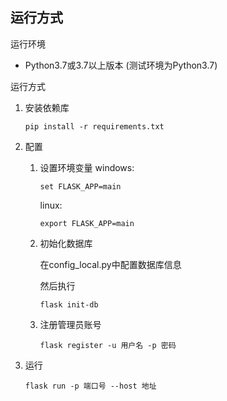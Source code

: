 ## 运行方式
运行环境
- Python3.7或3.7以上版本 (测试环境为Python3.7)

运行方式
1. 安装依赖库
    ```
    pip install -r requirements.txt
    ```
2. 配置
    1. 设置环境变量
        windows:    
        ```
        set FLASK_APP=main
        ```
        linux:
        ```
        export FLASK_APP=main
        ```
    2. 初始化数据库
    
        在config_local.py中配置数据库信息
        
        然后执行
        ```
        flask init-db
        ```
    3. 注册管理员账号
        ```
        flask register -u 用户名 -p 密码
        ```
   
3. 运行
    ```
    flask run -p 端口号 --host 地址
    ```


